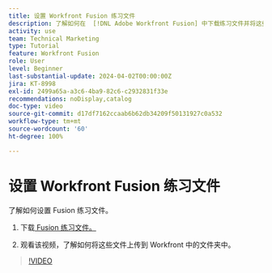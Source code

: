 ```yaml
---
title: 设置 Workfront Fusion 练习文件
description: 了解如何在  [!DNL Adobe Workfront Fusion] 中下载练习文件并将这些文件上传到 Workfront 中的文件夹中。
activity: use
team: Technical Marketing
type: Tutorial
feature: Workfront Fusion
role: User
level: Beginner
last-substantial-update: 2024-04-02T00:00:00Z
jira: KT-8998
exl-id: 2499a65a-a3c6-4ba9-82c6-c2932831f33e
recommendations: noDisplay,catalog
doc-type: video
source-git-commit: d17df7162ccaab6b62db34209f50131927c0a532
workflow-type: tm+mt
source-wordcount: '60'
ht-degree: 100%

---
```


# 设置 Workfront Fusion 练习文件

了解如何设置 Fusion 练习文件。

1. 下载[ Fusion 练习文件。](/help/assets/fusion-exercise-files.zip)

1. 观看该视频，了解如何将这些文件上传到 Workfront 中的文件夹中。

>[!VIDEO](https://video.tv.adobe.com/v/335258/?quality=12&learn=on&enablevpops)
